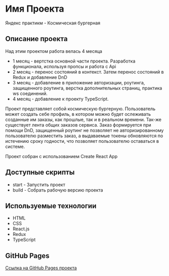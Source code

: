 # Имя Проекта

Яндекс практикм - Космическая бургерная

## Описание проекта

Над этим проектом работа велась 4 месяца

+ 1 месяц - вертстка основной части проекта. Разработка функционала, используя пропсы и работа с Api
+ 2 месяц - перенос состояний в контекст. Затем перенос состояний в Redux и добавление DnD
+ 3 месяц - добавление в приложение авторизации, роутинга, защищенного роутинга, верстка дополнительных страниц, практика ws соединений.
+ 4 месяц - добавление к проекту TypeScript.

Проект представляет собой космическую бургерную. Пользователь может создать себе профиль, в котором можно будет ослеживать созданные им заказы, как прошлые, так и в реальном времени. Так-же существует лента общих заказов сервиса. Заказ формируется при помощи DnD, защищенный роутинг не позволяет не авторизированному пользователю разместить заказ, а выдаваемые токены обновляются по истечению сроку годности, что позволяет пользователю оставаться в системе.

Проект собран с использованием Create React App

## Доступные скрипты

+ start - Запустить проект
+ build - Собрать рабочую версию проекта

## Используемые технологии

+ HTML
+ CSS
+ React.js
+ Redux
+ TypeScript

## GitHub Pages

[Ссылка на GitHub Pages проекта](https://vadimlitau.github.io/React-Stellar-Burgers/)
